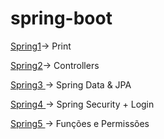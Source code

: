 # spring-boot

<p><a href="https://github.com/Makeavel/spring-boot/tree/master/spring1">Spring1</a>-> Print </p>
<p><a href="https://github.com/Makeavel/spring-boot/tree/master/spring2">Spring2</a>-> Controllers</p>
<p><a href="https://github.com/Makeavel/spring-boot/tree/master/spring3">Spring3 </a>-> Spring Data & JPA</p>
<p><a href="https://github.com/Makeavel/spring-boot/tree/master/spring4">Spring4 </a>-> Spring Security + Login</p>
<p><a href="https://github.com/Makeavel/spring-boot/tree/master/spring3">Spring5 </a>-> Funções e Permissões</p>
